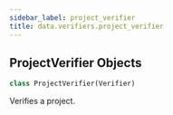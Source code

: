 ```yaml
---
sidebar_label: project_verifier
title: data.verifiers.project_verifier
---
```


## ProjectVerifier Objects

```python
class ProjectVerifier(Verifier)
```

Verifies a project.

